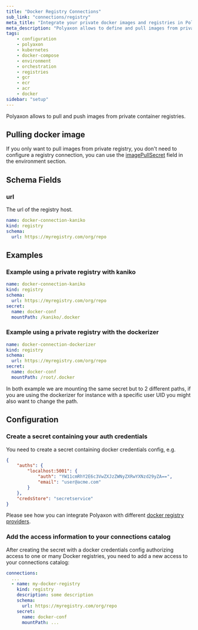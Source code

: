 ```yaml
---
title: "Docker Registry Connections"
sub_link: "connections/registry"
meta_title: "Integrate your private docker images and registries in Polyaxon - Configuration"
meta_description: "Polyaxon allows to define and pull images from private Container Registries."
tags:
    - configuration
    - polyaxon
    - kubernetes
    - docker-compose
    - environment
    - orchestration
    - registries
    - gcr
    - ecr
    - acr
    - docker
sidebar: "setup"
---
```


Polyaxon allows to pull and push images from private container registries.

## Pulling docker image

If you only want to pull images from private registry,
you don't need to configure a registry connection,
you can use the [imagePullSecret](/docs/core/specification/environment/#imagepullsecrets)
field in the environment section.


## Schema Fields

### url

The url of the registry host.

```yaml
name: docker-connection-kaniko
kind: registry
schema:
  url: https://myregistry.com/org/repo
```

## Examples

### Example using a private registry with kaniko

```yaml
name: docker-connection-kaniko
kind: registry
schema:
  url: https://myregistry.com/org/repo
secret:
  name: docker-conf
  mountPath: /kaniko/.docker
```

### Example using a private registry with the dockerizer


```yaml
name: docker-connection-dockerizer
kind: registry
schema:
  url: https://myregistry.com/org/repo
secret:
  name: docker-conf
  mountPath: /root/.docker
```

In both example we are mounting the same secret but to 2 different paths,
if you are using the dockerizer for instance with a specific user
UID you might also want to change the path.


## Configuration

### Create a secret containing your auth credentials

You need to create a secret containing docker credentials config, e.g.

```json
{
    "auths": {
        "localhost:5001": {
            "auth": "YW11cmRhY2E6c3VwZXJzZWNyZXRwYXNzd29yZA==",
            "email": "user@acme.com"
        }
    },
    "credsStore": "secretservice"
}
```

Please see how you can integrate Polyaxon with different [docker registry providers](/integrations/registries/).

### Add the access information to your connections catalog

After creating the secret with a docker credentials config authorizing access
to one or many Docker registries,
you need to add a new access to your connections catalog:

```yaml
connections:
  ...
  - name: my-docker-registry
    kind: registry
    description: some description
    schema:
      url: https://myregistry.com/org/repo
    secret:
      name: docker-conf
      mountPath: ...
```
